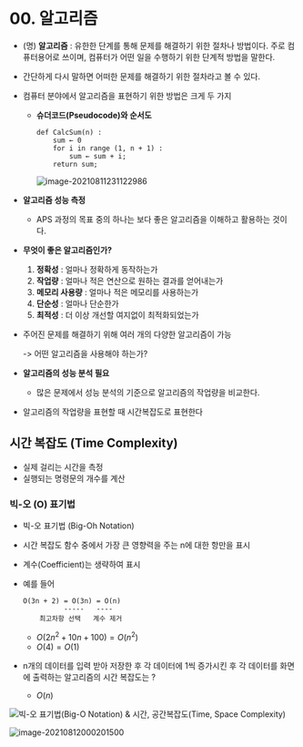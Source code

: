 # 00. 알고리즘

- (명) **알고리즘** : 유한한 단계를 통해 문제를 해결하기 위한 절차나 방법이다. 주로 컴퓨터용어로 쓰이며, 컴퓨터가 어떤 일을 수행하기 위한 단계적 방법을 말한다.
- 간단하게 다시 말하면 어떠한 문제를 해결하기 위한 절차라고 볼 수 있다.



- 컴퓨터 분야에서 알고리즘을 표현하기 위한 방법은 크게 두 가지

  - **슈더코드(Pseudocode)와 순서도**

    ```
    def CalcSum(n) :
    	sum ← 0
    	for i in range (1, n + 1) :
    		sum ← sum + i;
    	return sum;
    ```

    ![image-20210811231122986](08_algorithm.assets/image-20210811231122986.png)



- **알고리즘 성능 측정**

  - APS 과정의 목표 중의 하나는 보다 좋은 알고리즘을 이해하고 활용하는 것이다.

  

- **무엇이 좋은 알고리즘인가?**

  1. **정확성** : 얼마나 정확하게 동작하는가
  2. **작업량** : 얼마나 적은 연산으로 원하는 결과를 얻어내는가
  3. **메모리 사용량** : 얼마나 적은 메모리를 사용하는가
  4. **단순성** : 얼마나 단순한가
  5. **최적성** : 더 이상 개선할 여지없이 최적화되었는가

  

- 주어진 문제를 해결하기 위해 여러 개의 다양한 알고리즘이 가능

  -> 어떤 알고리즘을 사용해야 하는가?

  

- **알고리즘의 성능 분석 필요**

  - 많은 문제에서 성능 분석의 기준으로 알고리즘의 작업량을 비교한다.

  

- 알고리즘의 작업량을 표현할 때 시간복잡도로 표현한다



## 시간 복잡도 (Time Complexity)

- 실제 걸리는 시간을 측정
- 실행되는 명령문의 개수를 계산



### 빅-오 (O) 표기법

- 빅-오 표기법 (Big-Oh Notation)

- 시간 복잡도 함수 중에서 가장 큰 영향력을 주는 n에 대한 항만을 표시

- 계수(Coefficient)는 생략하여 표시

- 예를 들어

  ```
  O(3n + 2) = O(3n) = O(n)
  			-----   ----
  	  최고차항 선택   계수 제거
  ```

  - $O(2n^{2} + 10n + 100) = O(n^{2})$
  - $O(4) = O(1)$

  

- n개의 데이터를 입력 받아 저장한 후 각 데이터에 1씩 증가시킨 후 각 데이터를 화면에 출력하는 알고리즘의 시간 복잡도는 ?

  - $O(n)$

    

![빅-오 표기법(Big-O Notation) &amp; 시간, 공간복잡도(Time, Space Complexity)](https://media.vlpt.us/images/gillog/post/1506c01a-ba40-4255-b549-03c8bb038049/1.png)

![image-20210812000201500](08_algorithm.assets/image-20210812000201500.png)

